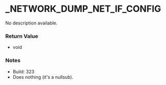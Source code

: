 # _NETWORK_DUMP_NET_IF_CONFIG

No description available.

### Return Value
* void

### Notes
* Build: 323
* Does nothing (it's a nullsub).

